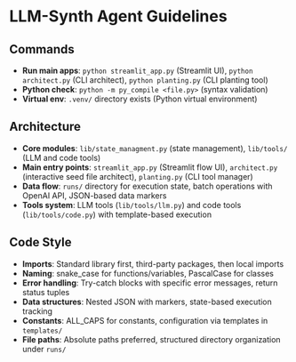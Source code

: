 # LLM-Synth Agent Guidelines

## Commands
- **Run main apps**: `python streamlit_app.py` (Streamlit UI), `python architect.py` (CLI architect), `python planting.py` (CLI planting tool)
- **Python check**: `python -m py_compile <file.py>` (syntax validation)
- **Virtual env**: `.venv/` directory exists (Python virtual environment)

## Architecture
- **Core modules**: `lib/state_managment.py` (state management), `lib/tools/` (LLM and code tools)
- **Main entry points**: `streamlit_app.py` (Streamlit flow UI), `architect.py` (interactive seed file architect), `planting.py` (CLI tool manager)
- **Data flow**: `runs/` directory for execution state, batch operations with OpenAI API, JSON-based data markers
- **Tools system**: LLM tools (`lib/tools/llm.py`) and code tools (`lib/tools/code.py`) with template-based execution

## Code Style
- **Imports**: Standard library first, third-party packages, then local imports
- **Naming**: snake_case for functions/variables, PascalCase for classes
- **Error handling**: Try-catch blocks with specific error messages, return status tuples
- **Data structures**: Nested JSON with markers, state-based execution tracking
- **Constants**: ALL_CAPS for constants, configuration via templates in `templates/`
- **File paths**: Absolute paths preferred, structured directory organization under `runs/`
